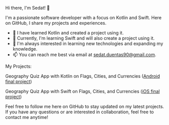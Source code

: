 Hi there, I'm Sedat! 👋

I'm a passionate software developer with a focus on Kotlin and Swift. Here on GitHub, I share my projects and experiences.

- 💼 I have learned Kotlin and created a project using it.
- 💼 Currently, I'm learning Swift and will also create a project using it.
- 🌱 I'm always interested in learning new technologies and expanding my knowledge.
- 📫 You can reach me best via email at sedat.duentas90@gmail.com.

My Projects:

Geography Quiz App with Kotlin on Flags, Cities, and Currencies 
([Android final project](https://github.com/Sedat-Duentas/android-abschluss-Sedat-Duentas))

Geography Quiz App with Swift on Flags, Cities, and Currencies
([iOS final project](https://github.com/Sedat-Duentas/GeoQuiz_IOS))

Feel free to follow me here on GitHub to stay updated on my latest projects. If you have any questions or are interested in collaboration, feel free to contact me anytime!

